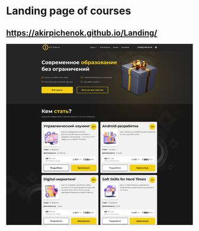 # Landing page of courses

## https://akirpichenok.github.io/Landing/

![Screenshot](screenshot.png)
